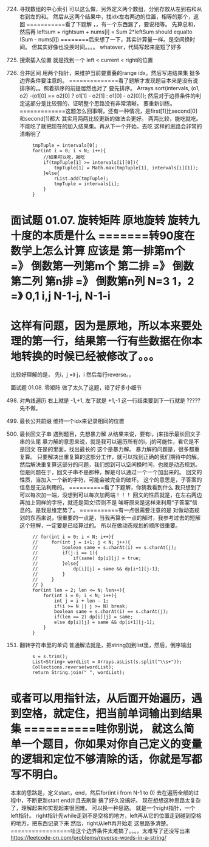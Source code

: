 

724. 寻找数组的中心索引
可以这么做，另外定义两个数组，分别存放从左到右和从右到左的和。
然后从这两个结果中，找idx左右两边的位置，相等的那个，返回
===========看了下题解
，，有一个东西漏了，要说相等。
先算总和，然后再
leftsum + rightsum + nums[i] = Sum
2*leftSum should equalto (Sum - nums[i])
========后来想了一下，其实计算量一样。是空间换时间。
但其实好像也没换时间。。。。
whatever，代码写起来是短了好多




35. 搜索插入位置
就是找到一个  left < current < right的位置



56. 合并区间
用两个指针，来维护当前要重叠的range idx。然后写进结果集
挺多边界条件要注意的。
==============看了题解才发现题目本来是没有说排序的。。照着排序的前提居然也对了
要先排序。
Arrays.sort(intervals, (o1, o2) -(o1[0] == o2[0] ? o1[1] - o2[1] : o1[0] - o2[0]));
然后对于边界条件的判定这部分是比较弱的，证明整个思路没有非常清晰。
要重新训练。
=============这题怎么回事啊，还有一种情况，是first[1]比second[0]和second[1]都大
其实用两两比较更新的做法会更好。
两两比较，能吃就吃。不能吃了就把现在的加入结果集。再从下一个开始，去吃
这样的思路会非常的清晰明了
```
        tmpTuple = intervals[0];
        for(int i = 0; i < N; i++){
            //如果可以吃，就吃
            if(tmpTuple[1] >= intervals[i][0]){
                tmpTuple[1] = Math.max(tmpTuple[1], intervals[i][1]);
            }else{
                rList.add(tmpTuple);
                tmpTuple = intervals[i];
            }
        }
```


面试题 01.07. 旋转矩阵
原地旋转
旋转九十度的本质是什么
=======转90度在数学上怎么计算
应该是
第一排第m个 =》 倒数第一列第m个
第二排 =》 倒数第二列
第n排  =》 倒数第n列
N=3
1，2 =》  0,1 
i,j
N-1-j,  N-1-i
=================
这样有问题，因为是原地，所以本来要处理的第一行，结果第一行有些数据在你本地转换的时候已经被修改了。。。
=================
比较好理解的是，
先i，j =》 j，i
然后每行reverse。。



面试题 01.08. 零矩阵
做了太久了这题，错了好多小细节



498. 对角线遍历
右上就是 -1,+1,
左下就是 +1,-1
这一行结束要到下一行就是
?????先不做。


14. 最长公共前缀
维持一个idx来记录相同的位置



5. 最长回文子串
遇到题目，先想暴力解
从结果来说，要有i，j来指示最长回文子串的头尾
暴力解的意思来说，就是我可以遍历所有的i，j的可能性，看它是不是回文
在是的里面，找出最长的
这个是暴力解。
暴力解的问题是，很多都重复算。
只要解决出重复算的这部分工作，就可以找到正确的我们期待中的解。
然后解决重复算这部分的问题，我们想到可以空间换时间，也就是动态规划。
但是问题在于，回文子串不是那种，解是可以通过一个一个加出来的。
回文的性质，当加入一个新的字符，可能会被完全的破坏。
这个的意思是，子答案的信息是无法利用的。
==========看了下题解，你猜我看到什么
我只想到了可以每次加一端，没想到可以每次加两端！！！
回文的性质就是，在左右两边再加上同样的字符，就还是回文!否则不是
唉呀原来是这样来利用“子答案”信息的。是我思维定势了。
===========有一点很需要注意的是
对做动态规划的东西来说，很重要的一点是，当我再算长一点的解时，我参考过去的短解
这个短解，一定要是已经算过的。
所以在做动态规划的顺序很重要。
```
        // for(int i = 0; i < N; i++){
        //     for(int j = i+1; j < N; j++){
        //         boolean same = s.charAt(i) == s.charAt(j);
        //         if(j-i == 1){
        //             if(same) dp[i][j] = true;
        //         }else{
        //             dp[i][j] = same && dp[i+1][j-1];
        //         }
        //     }
        // }
        for(int len = 2; len <= N; len++){
            for(int i = 0; i < N; i++){
                int j = i + len - 1;
                if(i >= N || j >= N) break;
                boolean same = s.charAt(i) == s.charAt(j);
                if(len == 2) dp[i][j] = same;
                else dp[i][j] = same && dp[i+1][j-1];
            }
        }
```



151. 翻转字符串里的单词
普通解法就是，把string加到list里，然后，倒序输出
```
        s = s.trim();
        List<String> wordList = Arrays.asList(s.split("\\s+"));
        Collections.reverse(wordList);
        return String.join(" ", wordList);
```
或者可以用指针法，从后面开始遍历，遇到空格，就定住，把当前单词输出到结果集
==========哇你别说，
就这么简单一个题目，你如果对你自己定义的变量的逻辑和定位不够清除的话，你就是写都写不明白。
===========
本来的思路是，定义start，end，然后for(int i from N-1 to 0)
去在遍历全部的过程中，不断更新start end并且去刷新
搞了好久没搞好。
现在想想这种思路太复杂了，理解起来和实现起来很困难。
可以换一种思路。
就是一个right指针，一个left指针。
right指针先while走到不是空格的地方，left再从它的位置走到碰到空格的地方，把东西记录下来
然后，right从left再开始走
这思路多清楚。
=================哇这个边界条件太难搞了。。。。太难写了还没写出来
https://leetcode-cn.com/problems/reverse-words-in-a-string/











